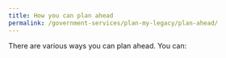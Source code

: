 ```yaml
---
title: How you can plan ahead
permalink: /government-services/plan-my-legacy/plan-ahead/
---
```


There are various ways you can plan ahead. You can: